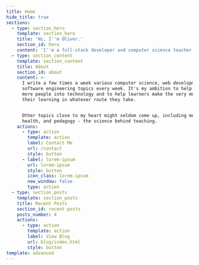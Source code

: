 ```yaml
---
title: Home
hide_title: true
sections:
  - type: section_hero
    template: section_hero
    title: 'Hi, I''m Oliver.'
    section_id: hero
    content: 'I''m a full-stack developer and computer science teacher from the UK. '
  - type: section_content
    template: section_content
    title: About
    section_id: about
    content: >-
      I write a few times a week various computer science, web development, and
      software engineering topics every week. It's my ambition to help more and
      more people into technology and to help learners make the very most out of
      their learning in whatever route they take. 


      Other topics close to my heart might seldom come up, including mental
      health, and pedagogy - the science behind teaching.
    actions:
      - type: action
        template: action
        label: Contact Me
        url: /contact
        style: button
      - label: lorem-ipsum
        url: lorem-ipsum
        style: button
        icon_class: lorem-ipsum
        new_window: false
        type: action
  - type: section_posts
    template: section_posts
    title: Recent Posts
    section_id: recent-posts
    posts_number: 4
    actions:
      - type: action
        template: action
        label: View Blog
        url: blog/index.html
        style: button
template: advanced
---
```

